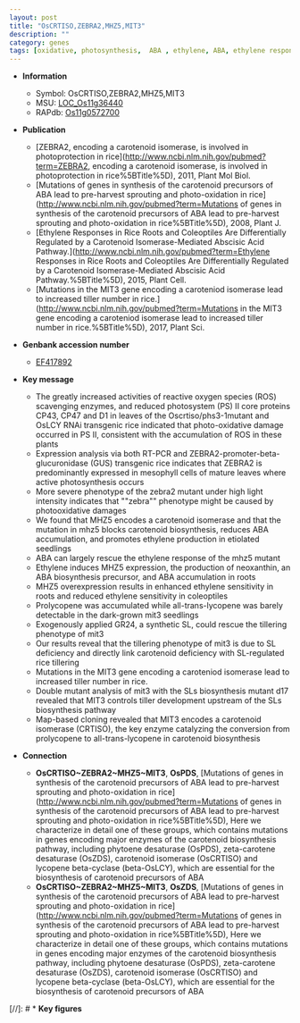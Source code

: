 ```yaml
---
layout: post
title: "OsCRTISO,ZEBRA2,MHZ5,MIT3"
description: ""
category: genes
tags: [oxidative, photosynthesis,  ABA , ethylene, ABA, ethylene response, seedlings, ethylene production, tillering, tiller, development, map-based cloning, tiller number]
---
```


* **Information**  
    + Symbol: OsCRTISO,ZEBRA2,MHZ5,MIT3  
    + MSU: [LOC_Os11g36440](http://rice.plantbiology.msu.edu/cgi-bin/ORF_infopage.cgi?orf=LOC_Os11g36440)  
    + RAPdb: [Os11g0572700](http://rapdb.dna.affrc.go.jp/viewer/gbrowse_details/irgsp1?name=Os11g0572700)  

* **Publication**  
    + [ZEBRA2, encoding a carotenoid isomerase, is involved in photoprotection in rice](http://www.ncbi.nlm.nih.gov/pubmed?term=ZEBRA2, encoding a carotenoid isomerase, is involved in photoprotection in rice%5BTitle%5D), 2011, Plant Mol Biol.
    + [Mutations of genes in synthesis of the carotenoid precursors of ABA lead to pre-harvest sprouting and photo-oxidation in rice](http://www.ncbi.nlm.nih.gov/pubmed?term=Mutations of genes in synthesis of the carotenoid precursors of ABA lead to pre-harvest sprouting and photo-oxidation in rice%5BTitle%5D), 2008, Plant J.
    + [Ethylene Responses in Rice Roots and Coleoptiles Are Differentially Regulated by a Carotenoid Isomerase-Mediated Abscisic Acid Pathway.](http://www.ncbi.nlm.nih.gov/pubmed?term=Ethylene Responses in Rice Roots and Coleoptiles Are Differentially Regulated by a Carotenoid Isomerase-Mediated Abscisic Acid Pathway.%5BTitle%5D), 2015, Plant Cell.
    + [Mutations in the MIT3 gene encoding a caroteniod isomerase lead to increased tiller number in rice.](http://www.ncbi.nlm.nih.gov/pubmed?term=Mutations in the MIT3 gene encoding a caroteniod isomerase lead to increased tiller number in rice.%5BTitle%5D), 2017, Plant Sci.

* **Genbank accession number**  
    + [EF417892](http://www.ncbi.nlm.nih.gov/nuccore/EF417892)

* **Key message**  
    + The greatly increased activities of reactive oxygen species (ROS) scavenging enzymes, and reduced photosystem (PS) II core proteins CP43, CP47 and D1 in leaves of the Oscrtiso/phs3-1mutant and OsLCY RNAi transgenic rice indicated that photo-oxidative damage occurred in PS II, consistent with the accumulation of ROS in these plants
    + Expression analysis via both RT-PCR and ZEBRA2-promoter-beta-glucuronidase (GUS) transgenic rice indicates that ZEBRA2 is predominantly expressed in mesophyll cells of mature leaves where active photosynthesis occurs
    + More severe phenotype of the zebra2 mutant under high light intensity indicates that ""zebra"" phenotype might be caused by photooxidative damages
    + We found that MHZ5 encodes a carotenoid isomerase and that the mutation in mhz5 blocks carotenoid biosynthesis, reduces ABA accumulation, and promotes ethylene production in etiolated seedlings
    + ABA can largely rescue the ethylene response of the mhz5 mutant
    + Ethylene induces MHZ5 expression, the production of neoxanthin, an ABA biosynthesis precursor, and ABA accumulation in roots
    + MHZ5 overexpression results in enhanced ethylene sensitivity in roots and reduced ethylene sensitivity in coleoptiles
    + Prolycopene was accumulated while all-trans-lycopene was barely detectable in the dark-grown mit3 seedlings
    + Exogenously applied GR24, a synthetic SL, could rescue the tillering phenotype of mit3
    + Our results reveal that the tillering phenotype of mit3 is due to SL deficiency and directly link carotenoid deficiency with SL-regulated rice tillering
    + Mutations in the MIT3 gene encoding a caroteniod isomerase lead to increased tiller number in rice.
    + Double mutant analysis of mit3 with the SLs biosynthesis mutant d17 revealed that MIT3 controls tiller development upstream of the SLs biosynthesis pathway
    + Map-based cloning revealed that MIT3 encodes a carotenoid isomerase (CRTISO), the key enzyme catalyzing the conversion from prolycopene to all-trans-lycopene in carotenoid biosynthesis

* **Connection**  
    + __OsCRTISO~ZEBRA2~MHZ5~MIT3__, __OsPDS__, [Mutations of genes in synthesis of the carotenoid precursors of ABA lead to pre-harvest sprouting and photo-oxidation in rice](http://www.ncbi.nlm.nih.gov/pubmed?term=Mutations of genes in synthesis of the carotenoid precursors of ABA lead to pre-harvest sprouting and photo-oxidation in rice%5BTitle%5D), Here we characterize in detail one of these groups, which contains mutations in genes encoding major enzymes of the carotenoid biosynthesis pathway, including phytoene desaturase (OsPDS), zeta-carotene desaturase (OsZDS), carotenoid isomerase (OsCRTISO) and lycopene beta-cyclase (beta-OsLCY), which are essential for the biosynthesis of carotenoid precursors of ABA
    + __OsCRTISO~ZEBRA2~MHZ5~MIT3__, __OsZDS__, [Mutations of genes in synthesis of the carotenoid precursors of ABA lead to pre-harvest sprouting and photo-oxidation in rice](http://www.ncbi.nlm.nih.gov/pubmed?term=Mutations of genes in synthesis of the carotenoid precursors of ABA lead to pre-harvest sprouting and photo-oxidation in rice%5BTitle%5D), Here we characterize in detail one of these groups, which contains mutations in genes encoding major enzymes of the carotenoid biosynthesis pathway, including phytoene desaturase (OsPDS), zeta-carotene desaturase (OsZDS), carotenoid isomerase (OsCRTISO) and lycopene beta-cyclase (beta-OsLCY), which are essential for the biosynthesis of carotenoid precursors of ABA

[//]: # * **Key figures**  


